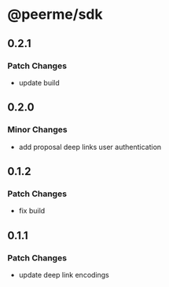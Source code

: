 # @peerme/sdk

## 0.2.1

### Patch Changes

- update build

## 0.2.0

### Minor Changes

- add proposal deep links user authentication

## 0.1.2

### Patch Changes

- fix build

## 0.1.1

### Patch Changes

- update deep link encodings

